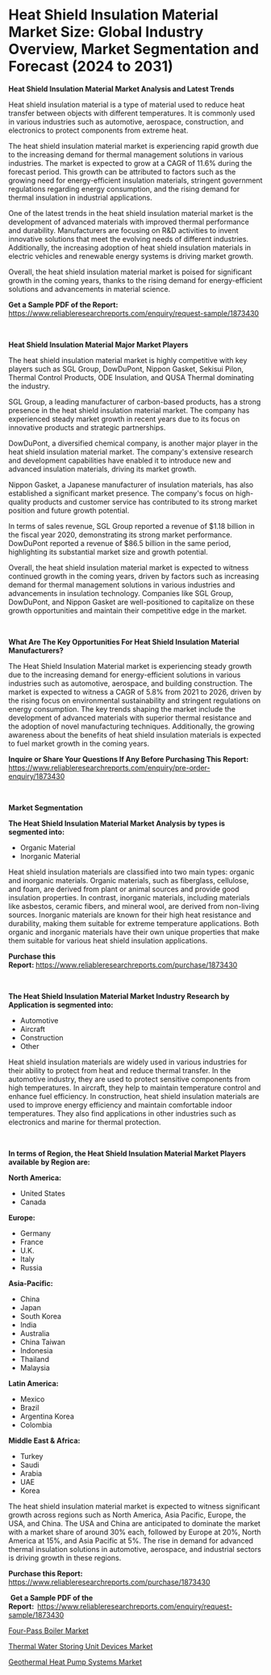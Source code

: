 <p><h1>Heat Shield Insulation Material Market Size: Global Industry Overview, Market Segmentation and Forecast (2024 to 2031)</h1></p><p><strong>Heat Shield Insulation Material Market Analysis and Latest Trends</strong></p>
<p><p>Heat shield insulation material is a type of material used to reduce heat transfer between objects with different temperatures. It is commonly used in various industries such as automotive, aerospace, construction, and electronics to protect components from extreme heat.</p><p>The heat shield insulation material market is experiencing rapid growth due to the increasing demand for thermal management solutions in various industries. The market is expected to grow at a CAGR of 11.6% during the forecast period. This growth can be attributed to factors such as the growing need for energy-efficient insulation materials, stringent government regulations regarding energy consumption, and the rising demand for thermal insulation in industrial applications.</p><p>One of the latest trends in the heat shield insulation material market is the development of advanced materials with improved thermal performance and durability. Manufacturers are focusing on R&D activities to invent innovative solutions that meet the evolving needs of different industries. Additionally, the increasing adoption of heat shield insulation materials in electric vehicles and renewable energy systems is driving market growth.</p><p>Overall, the heat shield insulation material market is poised for significant growth in the coming years, thanks to the rising demand for energy-efficient solutions and advancements in material science.</p></p>
<p><strong>Get a Sample PDF of the Report:&nbsp;</strong> <a href="https://www.reliableresearchreports.com/enquiry/request-sample/1873430">https://www.reliableresearchreports.com/enquiry/request-sample/1873430</a></p>
<p>&nbsp;</p>
<p><strong>Heat Shield Insulation Material Major Market Players</strong></p>
<p><p>The heat shield insulation material market is highly competitive with key players such as SGL Group, DowDuPont, Nippon Gasket, Sekisui Pilon, Thermal Control Products, ODE Insulation, and QUSA Thermal dominating the industry.</p><p>SGL Group, a leading manufacturer of carbon-based products, has a strong presence in the heat shield insulation material market. The company has experienced steady market growth in recent years due to its focus on innovative products and strategic partnerships.</p><p>DowDuPont, a diversified chemical company, is another major player in the heat shield insulation material market. The company's extensive research and development capabilities have enabled it to introduce new and advanced insulation materials, driving its market growth.</p><p>Nippon Gasket, a Japanese manufacturer of insulation materials, has also established a significant market presence. The company's focus on high-quality products and customer service has contributed to its strong market position and future growth potential.</p><p>In terms of sales revenue, SGL Group reported a revenue of $1.18 billion in the fiscal year 2020, demonstrating its strong market performance. DowDuPont reported a revenue of $86.5 billion in the same period, highlighting its substantial market size and growth potential.</p><p>Overall, the heat shield insulation material market is expected to witness continued growth in the coming years, driven by factors such as increasing demand for thermal management solutions in various industries and advancements in insulation technology. Companies like SGL Group, DowDuPont, and Nippon Gasket are well-positioned to capitalize on these growth opportunities and maintain their competitive edge in the market.</p></p>
<p>&nbsp;</p>
<p><strong>What Are The Key Opportunities For Heat Shield Insulation Material Manufacturers?</strong></p>
<p><p>The Heat Shield Insulation Material market is experiencing steady growth due to the increasing demand for energy-efficient solutions in various industries such as automotive, aerospace, and building construction. The market is expected to witness a CAGR of 5.8% from 2021 to 2026, driven by the rising focus on environmental sustainability and stringent regulations on energy consumption. The key trends shaping the market include the development of advanced materials with superior thermal resistance and the adoption of novel manufacturing techniques. Additionally, the growing awareness about the benefits of heat shield insulation materials is expected to fuel market growth in the coming years.</p></p>
<p><strong>Inquire or Share Your Questions If Any Before Purchasing This Report:</strong> <a href="https://www.reliableresearchreports.com/enquiry/pre-order-enquiry/1873430">https://www.reliableresearchreports.com/enquiry/pre-order-enquiry/1873430</a></p>
<p>&nbsp;</p>
<p><strong>Market Segmentation</strong></p>
<p><strong>The Heat Shield Insulation Material Market Analysis by types is segmented into:</strong></p>
<p><ul><li>Organic Material</li><li>Inorganic Material</li></ul></p>
<p><p>Heat shield insulation materials are classified into two main types: organic and inorganic materials. Organic materials, such as fiberglass, cellulose, and foam, are derived from plant or animal sources and provide good insulation properties. In contrast, inorganic materials, including materials like asbestos, ceramic fibers, and mineral wool, are derived from non-living sources. Inorganic materials are known for their high heat resistance and durability, making them suitable for extreme temperature applications. Both organic and inorganic materials have their own unique properties that make them suitable for various heat shield insulation applications.</p></p>
<p><strong>Purchase this Report:&nbsp;</strong><a href="https://www.reliableresearchreports.com/purchase/1873430">https://www.reliableresearchreports.com/purchase/1873430</a></p>
<p>&nbsp;</p>
<p><strong>The Heat Shield Insulation Material Market Industry Research by Application is segmented into:</strong></p>
<p><ul><li>Automotive</li><li>Aircraft</li><li>Construction</li><li>Other</li></ul></p>
<p><p>Heat shield insulation materials are widely used in various industries for their ability to protect from heat and reduce thermal transfer. In the automotive industry, they are used to protect sensitive components from high temperatures. In aircraft, they help to maintain temperature control and enhance fuel efficiency. In construction, heat shield insulation materials are used to improve energy efficiency and maintain comfortable indoor temperatures. They also find applications in other industries such as electronics and marine for thermal protection.</p></p>
<p>&nbsp;</p>
<p><strong>In terms of Region, the Heat Shield Insulation Material Market Players available by Region are:</strong></p>
<p>
    <p> <strong> North America: </strong>
        <ul>
            <li>United States</li>
            <li>Canada</li>
        </ul>
        </p> 
    <p> <strong> Europe: </strong>
        <ul>
            <li>Germany</li>
            <li>France</li>
            <li>U.K.</li>
            <li>Italy</li>
            <li>Russia</li>
        </ul>
        </p> 
    <p> <strong> Asia-Pacific: </strong>
        <ul>
            <li>China</li>
            <li>Japan</li>
            <li>South Korea</li>
            <li>India</li>
            <li>Australia</li>
            <li>China Taiwan</li>
            <li>Indonesia</li>
            <li>Thailand</li>
            <li>Malaysia</li>
        </ul>
        </p> 
    <p> <strong> Latin America: </strong>
        <ul>
            <li>Mexico</li>
            <li>Brazil</li>
            <li>Argentina Korea</li>
            <li>Colombia</li>
        </ul>
        </p> 
    <p> <strong> Middle East & Africa: </strong>
        <ul>
            <li>Turkey</li>
            <li>Saudi</li>
            <li>Arabia</li>
            <li>UAE</li>
            <li>Korea</li>
        </ul>
    </p>
    </p>
<p><p>The heat shield insulation material market is expected to witness significant growth across regions such as North America, Asia Pacific, Europe, the USA, and China. The USA and China are anticipated to dominate the market with a market share of around 30% each, followed by Europe at 20%, North America at 15%, and Asia Pacific at 5%. The rise in demand for advanced thermal insulation solutions in automotive, aerospace, and industrial sectors is driving growth in these regions.</p></p>
<p><strong>Purchase this Report: </strong><a href="https://www.reliableresearchreports.com/purchase/1873430">https://www.reliableresearchreports.com/purchase/1873430</a></p>
<p>&nbsp;<strong>Get a Sample PDF of the Report:&nbsp;&nbsp;</strong><a href="https://www.reliableresearchreports.com/enquiry/request-sample/1873430">https://www.reliableresearchreports.com/enquiry/request-sample/1873430</a></p>
<p><strong></strong></p>
<p><p><a href="https://view.publitas.com/reportprime-1/four-pass-boiler-market-a-comprehensive-report-of-its-market-share-growth-trends-2023-2030/">Four-Pass Boiler Market</a></p><p><a href="https://view.publitas.com/reportprime-1/thermal-water-storing-unit-devices-market-size-market-trends-and-growth-outlook-forecasted-for-period-from-2023-to-2030/">Thermal Water Storing Unit Devices Market</a></p><p><a href="https://view.publitas.com/reportprime-1/geothermal-heat-pump-systems-market-analysis-examines-its-scope-on-growth-opportunities-and-forecasted-trends-spanning-from-2023-to-2030/">Geothermal Heat Pump Systems Market</a></p></p>